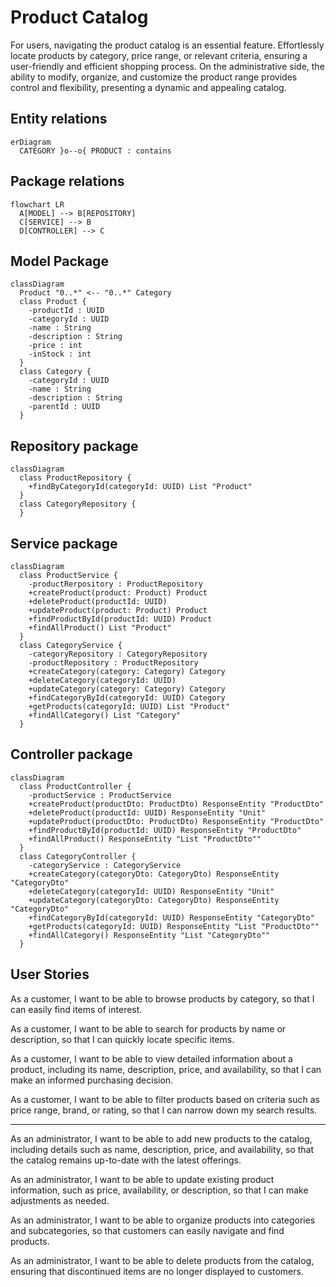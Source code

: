 # Product Catalog
For users, navigating the product catalog is an essential feature. Effortlessly locate products by category, price range, or relevant criteria, ensuring a user-friendly and efficient shopping process. On the administrative side, the ability to modify, organize, and customize the product range provides control and flexibility, presenting a dynamic and appealing catalog.

## Entity relations
```mermaid
erDiagram
  CATEGORY }o--o{ PRODUCT : contains
```

## Package relations
```mermaid
flowchart LR
  A[MODEL] --> B[REPOSITORY]
  C[SERVICE] --> B
  D[CONTROLLER] --> C
```

## Model Package
```mermaid
classDiagram
  Product "0..*" <-- "0..*" Category
  class Product {
    -productId : UUID
    -categoryId : UUID
    -name : String
    -description : String
    -price : int
    -inStock : int
  }
  class Category {
    -categoryId : UUID
    -name : String
    -description : String
    -parentId : UUID
  }
```

## Repository package
```mermaid
classDiagram
  class ProductRepository {
    +findByCategoryId(categoryId: UUID) List "Product"
  }
  class CategoryRepository {
  }
```

## Service package
```mermaid
classDiagram
  class ProductService {
    -productRerpository : ProductRepository
    +createProduct(product: Product) Product
    +deleteProduct(productId: UUID)
    +updateProduct(product: Product) Product
    +findProductById(productId: UUID) Product
    +findAllProduct() List "Product" 
  }
  class CategoryService {
    -categoryRepository : CategoryRepository
    -productRepository : ProductRepository
    +createCategory(category: Category) Category
    +deleteCategory(categoryId: UUID)
    +updateCategory(category: Category) Category
    +findCategoryById(categoryId: UUID) Category
    +getProducts(categoryId: UUID) List "Product"
    +findAllCategory() List "Category" 
  }
```

## Controller package
```mermaid
classDiagram
  class ProductController {
    -productService : ProductService
    +createProduct(productDto: ProductDto) ResponseEntity "ProductDto"
    +deleteProduct(productId: UUID) ResponseEntity "Unit"
    +updateProduct(productDto: ProductDto) ResponseEntity "ProductDto"
    +findProductById(productId: UUID) ResponseEntity "ProductDto"
    +findAllProduct() ResponseEntity "List "ProductDto"" 
  }
  class CategoryController {
    -categoryService : CategoryService
    +createCategory(categoryDto: CategoryDto) ResponseEntity "CategoryDto"
    +deleteCategory(categoryId: UUID) ResponseEntity "Unit"
    +updateCategory(categoryDto: CategoryDto) ResponseEntity "CategoryDto"
    +findCategoryById(categoryId: UUID) ResponseEntity "CategoryDto"
    +getProducts(categoryId: UUID) ResponseEntity "List "ProductDto""
    +findAllCategory() ResponseEntity "List "CategoryDto"" 
  }
```
## User Stories

As a customer, I want to be able to browse products by category, so that I can easily find items of interest.

As a customer, I want to be able to search for products by name or description, so that I can quickly locate specific items.

As a customer, I want to be able to view detailed information about a product, including its name, description, price, and availability, so that I can make an informed purchasing decision.

As a customer, I want to be able to filter products based on criteria such as price range, brand, or rating, so that I can narrow down my search results.

---

As an administrator, I want to be able to add new products to the catalog, including details such as name, description, price, and availability, so that the catalog remains up-to-date with the latest offerings.

As an administrator, I want to be able to update existing product information, such as price, availability, or description, so that I can make adjustments as needed.

As an administrator, I want to be able to organize products into categories and subcategories, so that customers can easily navigate and find products.

As an administrator, I want to be able to delete products from the catalog, ensuring that discontinued items are no longer displayed to customers.


